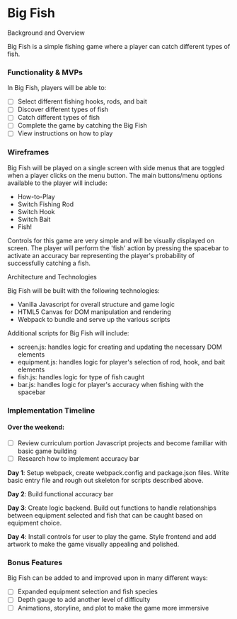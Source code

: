 # Big Fish

Background and Overview

Big Fish is a simple fishing game where a player can catch different types of fish.

### Functionality & MVPs

In Big Fish, players will be able to:
- [ ] Select different fishing hooks, rods, and bait
- [ ] Discover different types of fish
- [ ] Catch different types of fish
- [ ] Complete the game by catching the Big Fish
- [ ] View instructions on how to play

### Wireframes

Big Fish will be played on a single screen with side menus that are toggled when a player clicks on the menu button. The main buttons/menu options available to the player will include:

- How-to-Play
- Switch Fishing Rod
- Switch Hook
- Switch Bait
- Fish!

Controls for this game are very simple and will be visually displayed on screen. The player will perform the 'fish' action by pressing the spacebar to activate an accuracy bar representing the player's probability of successfully catching a fish.

Architecture and Technologies

Big Fish will be built with the following technologies:

- Vanilla Javascript for overall structure and game logic
- HTML5 Canvas for DOM manipulation and rendering
- Webpack to bundle and serve up the various scripts

Additional scripts for Big Fish will include:

- screen.js: handles logic for creating and updating the necessary DOM elements
- equipment.js: handles logic for player's selection of rod, hook, and bait elements
- fish.js: handles logic for type of fish caught
- bar.js: handles logic for player's accuracy when fishing with the spacebar

### Implementation Timeline

#### Over the weekend:
- [ ] Review curriculum portion Javascript projects and become familiar with basic game building
- [ ] Research how to implement accuracy bar

**Day 1**: Setup webpack, create webpack.config and package.json files. Write basic entry file and rough out skeleton for scripts described above.

**Day 2**: Build functional accuracy bar

**Day 3**: Create logic backend. Build out functions to handle relationships between equipment selected and fish that can be caught based on equipment choice.

**Day 4**: Install controls for user to play the game. Style frontend and add artwork to make the game visually appealing and polished.

### Bonus Features

Big Fish can be added to and improved upon in many different ways:

- [ ] Expanded equipment selection and fish species
- [ ] Depth gauge to add another level of difficulty
- [ ] Animations, storyline, and plot to make the game more immersive
